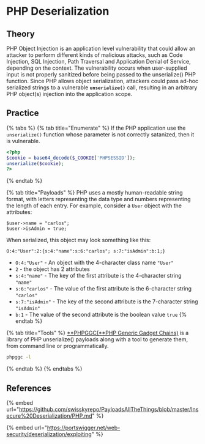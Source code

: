 # PHP Deserialization

## Theory

PHP Object Injection is an application level vulnerability that could allow an attacker to perform different kinds of malicious attacks, such as Code Injection, SQL Injection, Path Traversal and Application Denial of Service, depending on the context. The vulnerability occurs when user-supplied input is not properly sanitized before being passed to the unserialize() PHP function. Since PHP allows object serialization, attackers could pass ad-hoc serialized strings to a vulnerable **`unserialize()`** call, resulting in an arbitrary PHP object(s) injection into the application scope.

## Practice

{% tabs %}
{% tab title="Enumerate" %}
If the PHP application use the `unserialize()` function whose parameter is not correctly satanized, then it is vulnerable.

```php
<?php
$cookie = base64_decode($_COOKIE['PHPSESSID']);
unserialize($cookie);
?>
```
{% endtab %}

{% tab title="Payloads" %}
PHP uses a mostly human-readable string format, with letters representing the data type and numbers representing the length of each entry. For example, consider a `User` object with the attributes:

```
$user->name = "carlos";
$user->isAdmin = true;
```

When serialized, this object may look something like this:

```
O:4:"User":2:{s:4:"name":s:6:"carlos"; s:7:"isAdmin":b:1;}
```

* `O:4:"User"` - An object with the 4-character class name `"User"`
* `2` - the object has 2 attributes
* `s:4:"name"` - The key of the first attribute is the 4-character string `"name"`
* `s:6:"carlos"` - The value of the first attribute is the 6-character string `"carlos"`
* `s:7:"isAdmin"` - The key of the second attribute is the 7-character string `"isAdmin"`
* `b:1` - The value of the second attribute is the boolean value `true`
{% endtab %}

{% tab title="Tools" %}
[**PHPGGC(**PHP Generic Gadget Chains)](https://github.com/ambionics/phpggc) is a library of PHP unserialize() payloads along with a tool to generate them, from command line or programmatically.

```bash
phpggc -l
```
{% endtab %}
{% endtabs %}

## References

{% embed url="https://github.com/swisskyrepo/PayloadsAllTheThings/blob/master/Insecure%20Deserialization/PHP.md" %}

{% embed url="https://portswigger.net/web-security/deserialization/exploiting" %}
